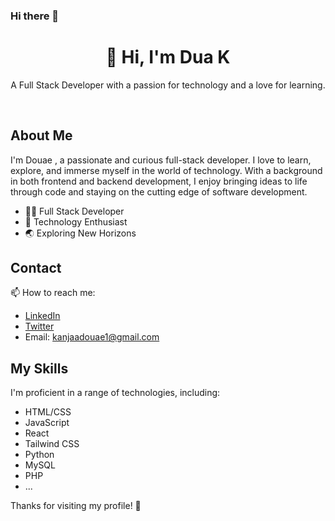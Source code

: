 ### Hi there 👋

<!--
**Douaekanjaa/Douaekanjaa** is a ✨ _special_ ✨ repository because its `README.md` (this file) appears on your GitHub profile.

Here are some ideas to get you started:

- 🔭 I’m currently working on ...
- 🌱 I’m currently learning ...
- 👯 I’m looking to collaborate on ...
- 🤔 I’m looking for help with ...
- 💬 Ask me about ...
- 📫 How to reach me: ...
- 😄 Pronouns: ...
- ⚡ Fun fact: ...
-->
<div align="center">
  <h1>👋 Hi, I'm Dua K</h1>
  <p>A Full Stack Developer with a passion for technology and a love for learning.</p>
</div>

<br>

## About Me

I'm Douae , a passionate and curious full-stack developer. I love to learn, explore, and immerse myself in the world of technology. With a background in both frontend and backend development, I enjoy bringing ideas to life through code and staying on the cutting edge of software development.

- 👩‍💻 Full Stack Developer
- 🚀 Technology Enthusiast
- 🌏 Exploring New Horizons

## Contact

📫 How to reach me:

- [LinkedIn](www.linkedin.com/in/douae-kanjaa-2728b5270)
- [Twitter](https://twitter.com/DouaeKanjaa)
- Email: kanjaadouae1@gmail.com

## My Skills

I'm proficient in a range of technologies, including:

- HTML/CSS
- JavaScript
- React
- Tailwind CSS
- Python
- MySQL
- PHP
- ...



Thanks for visiting my profile! 🚀
